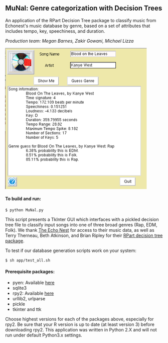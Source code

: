 ## MuNal: Genre categorization with Decision Trees

An application of the RPart Decision Tree package to classify music from Echonest's music database by genre, based on a set of attributes that includes tempo, key, speechiness, and duration.

_Production team: Megan Barnes, Zakir Gowani, Michael Lizza_

<img src="GUI.png" alt="Graphical Interface"></img>

#### To build and run:
```
$ python MuNal.py
```
  This script presents a TkInter GUI which interfaces with a pickled decision tree file to classify input songs into one of three broad genres (Rap, EDM, Folk). We thank [The Echo Nest](http://echonest.com/) for access to their music data, as well as Terry Therneau, Beth Atkinson, and Brian Ripley for their [RPart decision tree package](http://cran.r-project.org/web/packages/rpart/index.html).


To test if our database generation scripts work on your system:
```
$ sh app/test_all.sh
```

#### Prerequisite packages:
- pyen: Available [here](https://github.com/plamere/pyen)
- sqlite3
- rpy2: Available [here](http://sourceforge.net/projects/rpy/files/rpy2/2.3.x/)
- urllib2, urlparse
- pickle
- tkinter and ttk

Choose highest versions for each of the packages above, especially for rpy2. Be sure that your R version is up to date (at least version 3) before downloading rpy2.
This application was written in Python 2.X and will not run under default Python3.x settings.
